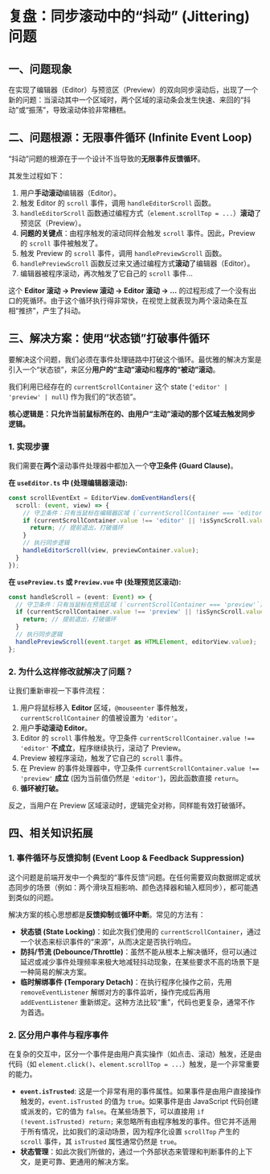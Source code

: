 # 复盘：同步滚动中的“抖动” (Jittering) 问题

## 一、问题现象

在实现了编辑器（Editor）与预览区（Preview）的双向同步滚动后，出现了一个新的问题：当滚动其中一个区域时，两个区域的滚动条会发生快速、来回的“抖动”或“振荡”，导致滚动体验非常糟糕。

## 二、问题根源：无限事件循环 (Infinite Event Loop)

“抖动”问题的根源在于一个设计不当导致的**无限事件反馈循环**。

其发生过程如下：

1.  用户**手动滚动**编辑器（Editor）。
2.  触发 Editor 的 `scroll` 事件，调用 `handleEditorScroll` 函数。
3.  `handleEditorScroll` 函数通过编程方式（`element.scrollTop = ...`）**滚动**了预览区（Preview）。
4.  **问题的关键点**：由程序触发的滚动同样会触发 `scroll` 事件。因此，Preview 的 `scroll` 事件被触发了。
5.  触发 Preview 的 `scroll` 事件，调用 `handlePreviewScroll` 函数。
6.  `handlePreviewScroll` 函数反过来又通过编程方式**滚动**了编辑器（Editor）。
7.  编辑器被程序滚动，再次触发了它自己的 `scroll` 事件...

这个 **Editor 滚动 -> Preview 滚动 -> Editor 滚动 -> ...** 的过程形成了一个没有出口的死循环。由于这个循环执行得非常快，在视觉上就表现为两个滚动条在互相“推挤”，产生了抖动。

## 三、解决方案：使用“状态锁”打破事件循环

要解决这个问题，我们必须在事件处理链路中打破这个循环。最优雅的解决方案是引入一个“状态锁”，来区分**用户的“主动”滚动**和**程序的“被动”滚动**。

我们利用已经存在的 `currentScrollContainer` 这个 state (`'editor' | 'preview' | null`) 作为我们的“状态锁”。

**核心逻辑是：只允许当前鼠标所在的、由用户“主动”滚动的那个区域去触发同步逻辑。**

### 1. 实现步骤

我们需要在**两个**滚动事件处理器中都加入一个**守卫条件 (Guard Clause)**。

**在 `useEditor.ts` 中 (处理编辑器滚动):**

```typescript
const scrollEventExt = EditorView.domEventHandlers({
  scroll: (event, view) => {
    // 守卫条件：只有当鼠标在编辑器区域 (`currentScrollContainer === 'editor'`) 时，才执行同步。
    if (currentScrollContainer.value !== 'editor' || !isSyncScroll.value || !previewContainer.value) {
      return; // 提前退出，打破循环
    }
    // 执行同步逻辑
    handleEditorScroll(view, previewContainer.value);
  }
});
```

**在 `usePreview.ts` 或 `Preview.vue` 中 (处理预览区滚动):**

```typescript
const handleScroll = (event: Event) => {
  // 守卫条件：只有当鼠标在预览区域 (`currentScrollContainer === 'preview'`) 时，才执行同步。
  if (currentScrollContainer.value !== 'preview' || !isSyncScroll.value || !editorView.value) {
    return; // 提前退出，打破循环
  }
  // 执行同步逻辑
  handlePreviewScroll(event.target as HTMLElement, editorView.value);
};
```

### 2. 为什么这样修改就解决了问题？

让我们重新审视一下事件流程：

1.  用户将鼠标移入 **Editor** 区域，`@mouseenter` 事件触发，`currentScrollContainer` 的值被设置为 `'editor'`。
2.  用户**手动滚动 Editor**。
3.  Editor 的 `scroll` 事件触发。守卫条件 `currentScrollContainer.value !== 'editor'` **不成立**，程序继续执行，滚动了 Preview。
4.  Preview 被程序滚动，触发了它自己的 `scroll` 事件。
5.  在 Preview 的事件处理器中，守卫条件 `currentScrollContainer.value !== 'preview'` **成立** (因为当前值仍然是 `'editor'`)，因此函数直接 `return`。
6.  **循环被打破。**

反之，当用户在 Preview 区域滚动时，逻辑完全对称，同样能有效打破循环。

## 四、相关知识拓展

### 1. 事件循环与反馈抑制 (Event Loop & Feedback Suppression)

这个问题是前端开发中一个典型的“事件反馈”问题。在任何需要双向数据绑定或状态同步的场景（例如：两个滑块互相影响、颜色选择器和输入框同步），都可能遇到类似的问题。

解决方案的核心思想都是**反馈抑制**或**循环中断**。常见的方法有：

*   **状态锁 (State Locking)**：如此次我们使用的 `currentScrollContainer`，通过一个状态来标识事件的“来源”，从而决定是否执行响应。
*   **防抖/节流 (Debounce/Throttle)**：虽然不能从根本上解决循环，但可以通过延迟或减少事件处理频率来极大地减轻抖动现象，在某些要求不高的场景下是一种简易的解决方案。
*   **临时解绑事件 (Temporary Detach)**：在执行程序化操作之前，先用 `removeEventListener` 解绑对方的事件监听，操作完成后再用 `addEventListener` 重新绑定。这种方法比较“重”，代码也更复杂，通常不作为首选。

### 2. 区分用户事件与程序事件

在复杂的交互中，区分一个事件是由用户真实操作（如点击、滚动）触发，还是由代码（如 `element.click()`、`element.scrollTop = ...`）触发，是一个非常重要的能力。

*   **`event.isTrusted`**: 这是一个非常有用的事件属性。如果事件是由用户直接操作触发的，`event.isTrusted` 的值为 `true`。如果事件是由 JavaScript 代码创建或派发的，它的值为 `false`。在某些场景下，可以直接用 `if (!event.isTrusted) return;` 来忽略所有由程序触发的事件。但它并不适用于所有情况，比如我们的滚动场景，因为程序化设置 `scrollTop` 产生的 `scroll` 事件，其 `isTrusted` 属性通常仍然是 `true`。
*   **状态管理**：如此次我们所做的，通过一个外部状态来管理和判断事件的上下文，是更可靠、更通用的解决方案。

